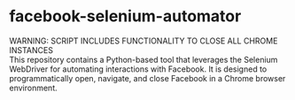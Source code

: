 # facebook-selenium-automator

WARNING: SCRIPT INCLUDES FUNCTIONALITY TO CLOSE ALL CHROME INSTANCES<br>
This repository contains a Python-based tool that leverages the Selenium WebDriver for automating interactions with Facebook. It is designed to programmatically open, navigate, and close Facebook in a Chrome browser environment. 
